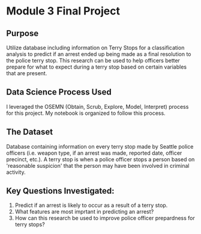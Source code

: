 
# Module 3 Final Project


## Purpose

Utilize database including information on Terry Stops for a classification analysis to predict if an arrest ended up being made as a final resolution to the police terry stop. This research can be used to help officers better prepare for what to expect during a terry stop based on certain variables that are present.


## Data Science Process Used

I leveraged the OSEMN (Obtain, Scrub, Explore, Model, Interpret) process for this project. My notebook is organized to follow this process.

## The Dataset

Database containing information on every terry stop made by Seattle police officers (i.e. weapon type, if an arrest was made, reported date, officer precinct, etc.). A terry stop is when a police officer stops a person based on 'reasonable suspicion' that the person may have been involved in criminal activity.

## Key Questions Investigated:

1. Predict if an arrest is likely to occur as a result of a terry stop.
2. What features are most imprtant in predicting an arrest?
3. How can this research be used to improve police officer prepardness for terry stops?